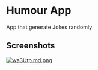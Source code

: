 
# Humour App

App that generate Jokes randomly




## Screenshots

[![wa3Utp.md.png](https://iili.io/wa3Utp.md.png)](https://freeimage.host/i/wa3Utp)

